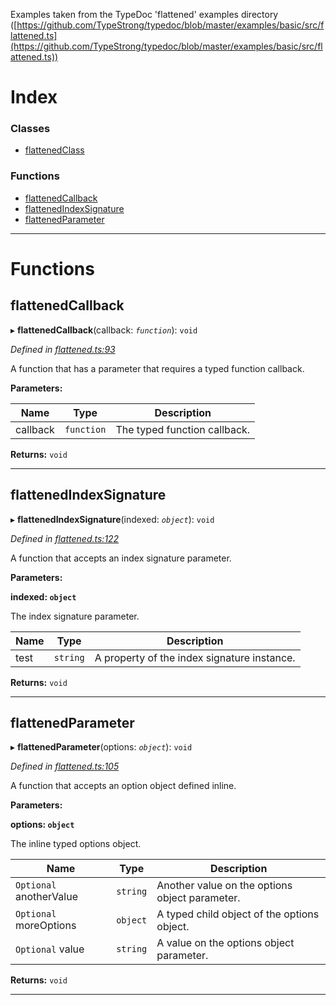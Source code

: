 

Examples taken from the TypeDoc 'flattened' examples directory ([https://github.com/TypeStrong/typedoc/blob/master/examples/basic/src/flattened.ts](https://github.com/TypeStrong/typedoc/blob/master/examples/basic/src/flattened.ts))

# Index

### Classes

* [flattenedClass](../classes/_flattened_.flattenedclass.md)

### Functions

* [flattenedCallback](_flattened_.md#flattenedcallback)
* [flattenedIndexSignature](_flattened_.md#flattenedindexsignature)
* [flattenedParameter](_flattened_.md#flattenedparameter)

---

# Functions

<a id="flattenedcallback"></a>

##  flattenedCallback

▸ **flattenedCallback**(callback: *`function`*): `void`

*Defined in [flattened.ts:93](https://github.com/OutSystems/typedoc-plugin-markdown/blob/master/test/src/flattened.ts#L93)*

A function that has a parameter that requires a typed function callback.

**Parameters:**

| Name | Type | Description |
| ------ | ------ | ------ |
| callback | `function` |  The typed function callback. |

**Returns:** `void`

___
<a id="flattenedindexsignature"></a>

##  flattenedIndexSignature

▸ **flattenedIndexSignature**(indexed: *`object`*): `void`

*Defined in [flattened.ts:122](https://github.com/OutSystems/typedoc-plugin-markdown/blob/master/test/src/flattened.ts#L122)*

A function that accepts an index signature parameter.

**Parameters:**

**indexed: `object`**

The index signature parameter.

| Name | Type | Description |
| ------ | ------ | ------ |
| test | `string` |  A property of the index signature instance. |

**Returns:** `void`

___
<a id="flattenedparameter"></a>

##  flattenedParameter

▸ **flattenedParameter**(options: *`object`*): `void`

*Defined in [flattened.ts:105](https://github.com/OutSystems/typedoc-plugin-markdown/blob/master/test/src/flattened.ts#L105)*

A function that accepts an option object defined inline.

**Parameters:**

**options: `object`**

The inline typed options object.

| Name | Type | Description |
| ------ | ------ | ------ |
| `Optional` anotherValue | `string` |  Another value on the options object parameter. |
| `Optional` moreOptions | `object` |  A typed child object of the options object. |
| `Optional` value | `string` |  A value on the options object parameter. |

**Returns:** `void`

___

